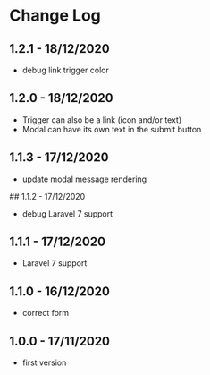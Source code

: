# Change Log

## 1.2.1 - 18/12/2020

- debug link trigger color

## 1.2.0 - 18/12/2020

- Trigger can also be a link (icon and/or text)
- Modal can have its own text in the submit button

## 1.1.3 - 17/12/2020

- update modal message rendering

## 1.1.2 - 17/12/2020

- debug Laravel 7 support

## 1.1.1 - 17/12/2020

- Laravel 7 support

## 1.1.0 - 16/12/2020

- correct form

## 1.0.0 - 17/11/2020

- first version
